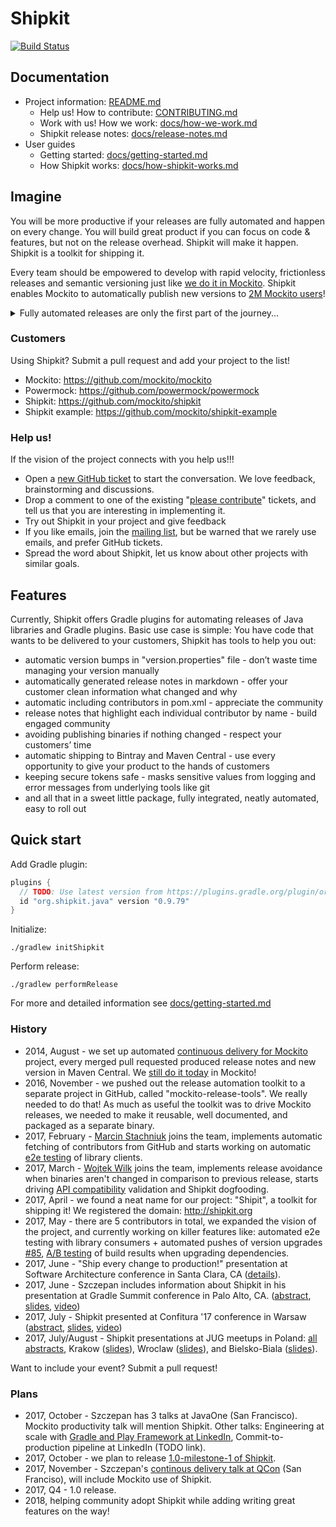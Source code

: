# Shipkit

[![Build Status](https://travis-ci.org/mockito/shipkit.svg?branch=master)](https://travis-ci.org/mockito/shipkit)

## Documentation

- Project information: [README.md](README.md)
    - Help us! How to contribute: [CONTRIBUTING.md](CONTRIBUTING.md)
    - Work with us! How we work: [docs/how-we-work.md](docs/how-we-work.md)
    - Shipkit release notes: [docs/release-notes.md](docs/release-notes.md)
- User guides
    - Getting started: [docs/getting-started.md](docs/getting-started.md)
    - How Shipkit works: [docs/how-shipkit-works.md](docs/how-shipkit-works.md)

## Imagine

You will be more productive if your releases are fully automated and happen on every change.
You will build great product if you can focus on code & features, but not on the release overhead.
Shipkit will make it happen.
Shipkit is a toolkit for shipping it.

Every team should be empowered to develop with rapid velocity, frictionless releases and semantic versioning just like [we do it in Mockito](https://github.com/mockito/mockito/wiki/Continuous-Delivery-Overview).
Shipkit enables Mockito to automatically publish new versions to
[2M Mockito users](https://github.com/mockito/mockito/wiki/Mockito-Popularity-and-User-Base)!

<details>
  <summary>Fully automated releases are only the first part of the journey...</summary>

  Imagine the world where you call pull in a new version of some Open Source library and not worry if it breaks compatibility.
  Imagine that you can submit a pull request to some project, have it reviewed timely, and have the new version with your fix available to you in minutes after your PR is merged.
  Imagine that for any dependency you consider upgrading, you can view its neatly and consistently maintained release notes.
  Imagine that you can set up practical Continuous Delivery automation in your project in minutes, by using a well behaving and documented Gradle plugin.
  Imagine that you can focus on code and features while the release management, versioning, publishing, release notes generation is taken care for you automagically.

  This is the goal of "Shipkit" project.
</details>

### Customers

Using Shipkit? Submit a pull request and add your project to the list!

- Mockito: https://github.com/mockito/mockito
- Powermock: https://github.com/powermock/powermock
- Shipkit: https://github.com/mockito/shipkit
- Shipkit example: https://github.com/mockito/shipkit-example

### Help us!

If the vision of the project connects with you help us!!!

- Open a [new GitHub ticket](https://github.com/mockito/shipkit/issues/new) to start the conversation. We love feedback, brainstorming and discussions.
- Drop a comment to one of the existing "[please contribute](https://github.com/mockito/shipkit/issues?q=is%3Aissue+is%3Aopen+label%3A%22please+contribute%21%22)" tickets, and tell us that you are interesting in implementing it.
- Try out Shipkit in your project and give feedback
- If you like emails, join the [mailing list](https://groups.google.com/forum/#!forum/shipkit), but be warned that we rarely use emails, and prefer GitHub tickets.
- Spread the word about Shipkit, let us know about other projects with similar goals.

## Features

Currently, Shipkit offers Gradle plugins for automating releases of Java libraries and Gradle plugins.
Basic use case is simple:
You have code that wants to be delivered to your customers, Shipkit has tools to help you out:

- automatic version bumps in "version.properties" file - don’t waste time managing your version manually
- automatically generated release notes in markdown - offer your customer clean information what changed and why
- automatic including contributors in pom.xml - appreciate the community
- release notes that highlight each individual contributor by name - build engaged community
- avoiding publishing binaries if nothing changed - respect your customers’ time
- automatic shipping to Bintray and Maven Central - use every opportunity to give your product to the hands of customers
- keeping secure tokens safe - masks sensitive values from logging and error messages from underlying tools like git
- and all that in a sweet little package, fully integrated, neatly automated, easy to roll out

## Quick start

Add Gradle plugin:
```groovy
plugins {
  // TODO: Use latest version from https://plugins.gradle.org/plugin/org.shipkit.java
  id "org.shipkit.java" version "0.9.79"
}
```

Initialize:
```
./gradlew initShipkit
```

Perform release:
```
./gradlew performRelease
```

For more and detailed information see [docs/getting-started.md](docs/getting-started.md)

### History

- 2014, August - we set up automated [continuous delivery for Mockito](http://blog.mockito.org/2014/08/ready-for-continuous-deployment.html) project, every merged pull requested produced release notes and new version in Maven Central.
We [still do it today](https://github.com/mockito/mockito/wiki/Continuous-Delivery-Overview) in Mockito!
- 2016, November - we pushed out the release automation toolkit to a separate project in GitHub, called "mockito-release-tools".
We really needed to do that!
As much as useful the toolkit was to drive Mockito releases, we needed to make it reusable, well documented, and packaged as a separate binary.
- 2017, February - [Marcin Stachniuk](https://github.com/mstachniuk) joins the team, implements automatic fetching of contributors from GitHub and starts working on automatic [e2e testing](https://github.com/mockito/shipkit/issues/85) of library clients.
- 2017, March - [Wojtek Wilk](https://github.com/wwilk) joins the team, implements release avoidance when binaries aren't changed in comparison to previous release, starts driving [API compatibility](https://github.com/mockito/shipkit/issues/105) validation and Shipkit dogfooding.
- 2017, April - we found a neat name for our project: "Shipit", a toolkit for shipping it! We registered the domain: http://shipkit.org
- 2017, May - there are 5 contributors in total, we expanded the vision of the project, and currently working on killer features like: automated e2e testing with library consumers + automated pushes of version upgrades [#85](https://github.com/mockito/shipkit/issues/85), [A/B testing](https://github.com/mockito/shipkit/issues/113) of build results when upgrading dependencies.
- 2017, June - "Ship every change to production!" presentation at Software Architecture conference in Santa Clara, CA ([details](https://github.com/mockito/shipkit/wiki/Conferences-and-Meetups)).
- 2017, June - Szczepan includes information about Shipkit in his presentation at Gradle Summit conference in Palo Alto, CA. ([abstract](https://summit.gradle.com/conference/palo_alto/2017/06/session?id=39273), [slides](http://prezi.com/ok5z9lflwejm/?utm_campaign=share&utm_medium=copy), [video](https://www.youtube.com/watch?v=7N2sg2X_HrA&feature=youtu.be&t=43m12s))
- 2017, July - Shipkit presented at Confitura '17 conference in Warsaw ([abstract](https://2017.confitura.pl/presentations#531c0ef5-5bb9-4c6c-9822-d5757918e8b4), [slides](https://docs.google.com/presentation/d/1ocBAg4Jq07TP7rpROMJGR5I-qeNza9E1pwZ6elko4w8/edit?usp=sharing), [video](https://youtu.be/EQNZWCkwnAI?t=5h52m8s))
- 2017, July/August - Shipkit presentations at JUG meetups in Poland: [all abstracts](https://docs.google.com/document/d/15V4EReNQcDNUqPKhVa6N8Vyi87sKAG65RWyRCoBHLcU/edit#), Krakow ([slides](https://docs.google.com/presentation/d/1MLxVd_4YtPS00hOK8zBVSaoHs-EsdMvTJse8lE45W2o/edit?usp=sharing)), Wroclaw ([slides](https://docs.google.com/presentation/d/1OH2L5Okplqa_sfteSycBVCFdLPgpUmSTR9IYNVCm4Zo/edit?usp=sharing)), and Bielsko-Biala ([slides](https://docs.google.com/presentation/d/1LuDC78iQ-404INYF62bWNUMllqyZEFKfQBu_nRliFxo/edit?usp=sharing)).

Want to include your event? Submit a pull request!

### Plans

- 2017, October - Szczepan has 3 talks at JavaOne (San Francisco).
Mockito productivity talk will mention Shipkit.
Other talks: Engineering at scale with [Gradle and Play Framework at LinkedIn](https://www.linkedin.com/pulse/javaone-talk-play-framework-gradle-productivity-linkedin-faber/), Commit-to-production pipeline at LinkedIn (TODO link).
- 2017, October - we plan to release [1.0-milestone-1 of Shipkit](https://github.com/mockito/shipkit/issues/116).
- 2017, November - Szczepan's [continous delivery talk at QCon](https://qconsf.com/sf2017/presentation/lessons-linkedin-and-mockito) (San Franciso), will include Mockito use of Shipkit.
- 2017, Q4 - 1.0 release.
- 2018, helping community adopt Shipkit while adding writing great features on the way!

